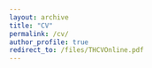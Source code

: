 ```yaml
---
layout: archive
title: "CV"
permalink: /cv/
author_profile: true
redirect_to: /files/THCVOnline.pdf
---
```


